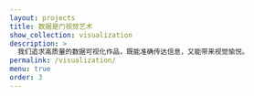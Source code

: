 ```yaml
---
layout: projects
title: 数据是门视觉艺术
show_collection: visualization
description: >
  我们追求高质量的数据可视化作品，既能准确传达信息，又能带来视觉愉悦。
permalink: /visualization/
menu: true
order: 3
---
```

